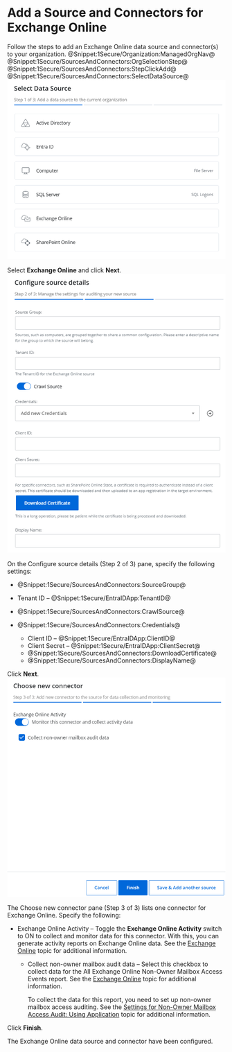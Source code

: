 # Add a Source and Connectors for Exchange Online

Follow the steps to add an Exchange Online data source and connector(s) to your organization. @Snippet:1Secure/Organization:ManagedOrgNav@ 
@Snippet:1Secure/SourcesAndConnectors:OrgSelectionStep@ 
@Snippet:1Secure/SourcesAndConnectors:StepClickAdd@ 
@Snippet:1Secure/SourcesAndConnectors:SelectDataSource@
![](../../../../Resources/Images/1Secure/AddSources_Exchange.png "Select Data Source (Step 1 of 3) pane")

Select **Exchange Online** and click **Next**.![](../../../../Resources/Images/1Secure/ExchangeOnline_ConfigSourceDetails.png "Configure Source Details (Step 2 of 3) pane")

On the Configure source details  (Step 2 of 3) pane, specify the following settings:

- @Snippet:1Secure/SourcesAndConnectors:SourceGroup@
- Tenant ID – @Snippet:1Secure/EntraIDApp:TenantID@
- @Snippet:1Secure/SourcesAndConnectors:CrawlSource@
- @Snippet:1Secure/SourcesAndConnectors:Credentials@

    - Client ID – @Snippet:1Secure/EntraIDApp:ClientID@
    - Client Secret – @Snippet:1Secure/EntraIDApp:ClientSecret@
    - @Snippet:1Secure/SourcesAndConnectors:DownloadCertificate@
    - @Snippet:1Secure/SourcesAndConnectors:DisplayName@

Click **Next**.![](../../../../Resources/Images/1Secure/AddSources_Exchange3.png "Choose new connector (Step 3 of 3) pane")

The Choose new connector pane  (Step 3 of 3) lists one connector for Exchange Online. Specify the following:

- Exchange Online Activity – Toggle the **Exchange Online Activity** switch to ON to collect and monitor data for this connector. With this, you can generate activity reports on Exchange Online data. See the [Exchange Online](../../SearchAndReports/Activity.md#Exchange)  topic for additional information.

    - Collect non-owner mailbox audit data – Select this checkbox to collect data for the All Exchange Online Non-Owner Mailbox Access Events report. See the [Exchange Online](../../SearchAndReports/Activity.md#Exchange)  topic for additional information.

        To collect the data for this report, you need to set up non-owner mailbox access auditing. See the [Settings for Non-Owner Mailbox Access Audit: Using Application](../../../Configuration/ExchangeOnlineNonOwner.md)  topic for additional information.

Click **Finish**.

The Exchange Online data source and connector have been configured.